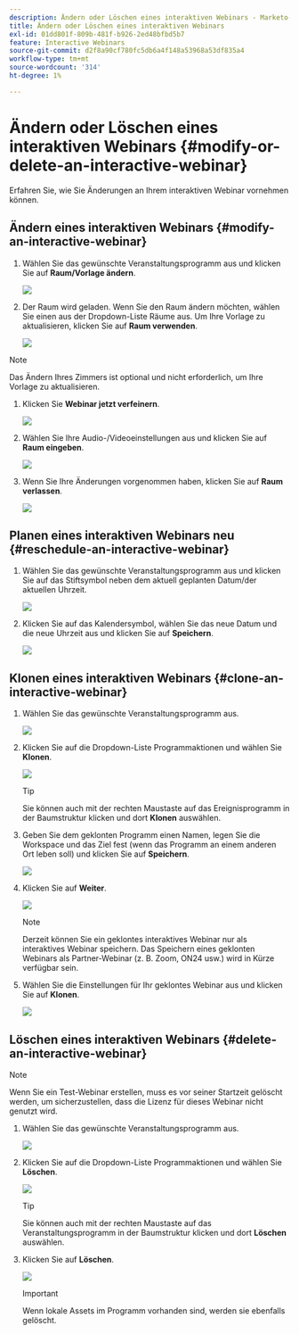 ```yaml
---
description: Ändern oder Löschen eines interaktiven Webinars - Marketo-Dokumente - Produktdokumentation
title: Ändern oder Löschen eines interaktiven Webinars
exl-id: 01dd801f-809b-481f-b926-2ed48bfbd5b7
feature: Interactive Webinars
source-git-commit: d2f8a90cf780fc5db6a4f148a53968a53df835a4
workflow-type: tm+mt
source-wordcount: '314'
ht-degree: 1%

---
```


# Ändern oder Löschen eines interaktiven Webinars {#modify-or-delete-an-interactive-webinar}

Erfahren Sie, wie Sie Änderungen an Ihrem interaktiven Webinar vornehmen können.

## Ändern eines interaktiven Webinars {#modify-an-interactive-webinar}

1. Wählen Sie das gewünschte Veranstaltungsprogramm aus und klicken Sie auf **Raum/Vorlage ändern**.

   ![](assets/modify-or-delete-an-interactive-webinar-1.png)

1. Der Raum wird geladen. Wenn Sie den Raum ändern möchten, wählen Sie einen aus der Dropdown-Liste Räume aus. Um Ihre Vorlage zu aktualisieren, klicken Sie auf **Raum verwenden**.

   ![](assets/modify-or-delete-an-interactive-webinar-2.png)

>[!NOTE]
>
>Das Ändern Ihres Zimmers ist optional und nicht erforderlich, um Ihre Vorlage zu aktualisieren.

1. Klicken Sie **Webinar jetzt verfeinern**.

   ![](assets/modify-or-delete-an-interactive-webinar-3.png)

1. Wählen Sie Ihre Audio-/Videoeinstellungen aus und klicken Sie auf **Raum eingeben**.

   ![](assets/modify-or-delete-an-interactive-webinar-4.png)

1. Wenn Sie Ihre Änderungen vorgenommen haben, klicken Sie auf **Raum verlassen**.

   ![](assets/modify-or-delete-an-interactive-webinar-5.png)

## Planen eines interaktiven Webinars neu {#reschedule-an-interactive-webinar}

1. Wählen Sie das gewünschte Veranstaltungsprogramm aus und klicken Sie auf das Stiftsymbol neben dem aktuell geplanten Datum/der aktuellen Uhrzeit.

   ![](assets/modify-or-delete-an-interactive-webinar-6.png)

1. Klicken Sie auf das Kalendersymbol, wählen Sie das neue Datum und die neue Uhrzeit aus und klicken Sie auf **Speichern**.

   ![](assets/modify-or-delete-an-interactive-webinar-7.png)

## Klonen eines interaktiven Webinars {#clone-an-interactive-webinar}

1. Wählen Sie das gewünschte Veranstaltungsprogramm aus.

   ![](assets/modify-or-delete-an-interactive-webinar-8.png)

1. Klicken Sie auf die Dropdown-Liste Programmaktionen und wählen Sie **Klonen**.

   ![](assets/modify-or-delete-an-interactive-webinar-9.png)

   >[!TIP]
   >
   >Sie können auch mit der rechten Maustaste auf das Ereignisprogramm in der Baumstruktur klicken und dort **Klonen** auswählen.

1. Geben Sie dem geklonten Programm einen Namen, legen Sie die Workspace und das Ziel fest (wenn das Programm an einem anderen Ort leben soll) und klicken Sie auf **Speichern**.

   ![](assets/modify-or-delete-an-interactive-webinar-10.png)

1. Klicken Sie auf **Weiter**.

   ![](assets/modify-or-delete-an-interactive-webinar-11.png)

   >[!NOTE]
   >
   >Derzeit können Sie ein geklontes interaktives Webinar nur als interaktives Webinar speichern. Das Speichern eines geklonten Webinars als Partner-Webinar (z. B. Zoom, ON24 usw.) wird in Kürze verfügbar sein.

1. Wählen Sie die Einstellungen für Ihr geklontes Webinar aus und klicken Sie auf **Klonen**.

   ![](assets/modify-or-delete-an-interactive-webinar-12.png)

## Löschen eines interaktiven Webinars {#delete-an-interactive-webinar}

>[!NOTE]
>
>Wenn Sie ein Test-Webinar erstellen, muss es vor seiner Startzeit gelöscht werden, um sicherzustellen, dass die Lizenz für dieses Webinar nicht genutzt wird.

1. Wählen Sie das gewünschte Veranstaltungsprogramm aus.

   ![](assets/modify-or-delete-an-interactive-webinar-13.png)

1. Klicken Sie auf die Dropdown-Liste Programmaktionen und wählen Sie **Löschen**.

   ![](assets/modify-or-delete-an-interactive-webinar-14.png)

   >[!TIP]
   >
   >Sie können auch mit der rechten Maustaste auf das Veranstaltungsprogramm in der Baumstruktur klicken und dort **Löschen** auswählen.

1. Klicken Sie auf **Löschen**.

   ![](assets/modify-or-delete-an-interactive-webinar-15.png)

   >[!IMPORTANT]
   >
   >Wenn lokale Assets im Programm vorhanden sind, werden sie ebenfalls gelöscht.
